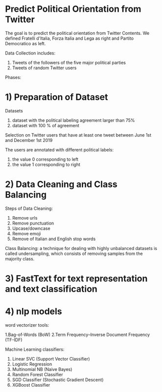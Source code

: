 # Predict Political Orientation from Twitter

The goal is to predict the political orientation from Twitter Contents. We defined Fratelli d'Italia, Forza Italia and Lega as right and Partito Democratico as left. 

Data Collection includes:
1. Tweets of the followers of the five major political parties
2. Tweets of random Twitter users

Phases:

# 1) Preparation of Dataset

Datasets
1. dataset with the political labeling agreement larger than 75%
2. dataset with 100 % of agreement

Selection on Twitter users that have at least one tweet
between June 1st and December 1st 2019

The users are annotated with different political labels:
1. the value 0 corresponding to left
2. the value 1 corresponding to right

# 2) Data Cleaning and Class Balancing

Steps of Data Cleaning:
1. Remove urls
2. Remove punctuation
3. Upcase/downcase
4. Remove emoji
5. Remove of Italian and English stop words

Class Balancing: 
a technique for dealing with highly unbalanced datasets is called undersampling,
which consists of removing samples from the majority class.

# 3) FastText for text representation and text classification

# 4) nlp models

word vectorizer tools: 

1.Bag-of-Words (BoW) 
2.Term Frequency–Inverse Document Frequency (TF-IDF)

Machine Learning classifiers:

1. Linear SVC (Support Vector Classifier)
2. Logistic Regression
3. Multinomial NB (Naive Bayes)
4. Random Forest Classifier
5. SGD Classifier (Stochastic Gradient Descent)
6. XGBoost Classifier





